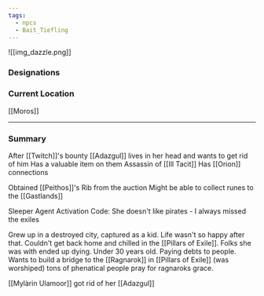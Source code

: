 ```yaml
---
tags:
  - npcs
  - Bait_Tiefling
---
```

![[img_dazzle.png]]

### Designations


### Current Location
[[Moros]]

___
### Summary
After [[Twitch]]'s bounty
[[Adazgul]] lives in her head and wants to get rid of him
Has a valuable item on them
Assassin of [[Ill Tacit]]
Has [[Orion]] connections

Obtained [[Peithos]]'s Rib from the auction
Might be able to collect runes to the [[Gastlands]]

Sleeper Agent Activation Code: She doesn't like pirates - I always missed the exiles

Grew up in a destroyed city, captured as a kid. Life wasn't so happy after that. Couldn't get back home and chilled in the [[Pillars of Exile]]. Folks she was with ended up dying. Under 30 years old.
Paying debts to people.
Wants to build a bridge to the [[Ragnarok]] in [[Pillars of Exile]] (was worshiped) tons of phenatical people pray for ragnaroks grace. 

[[Mylàrin Ulamoor]] got rid of her [[Adazgul]]